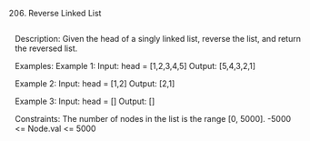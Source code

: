 206. Reverse Linked List
```
```

Description:
Given the head of a singly linked list, reverse the list, and return the reversed list.

Examples:
Example 1:
Input: head = [1,2,3,4,5]
Output: [5,4,3,2,1]

Example 2:
Input: head = [1,2]
Output: [2,1]

Example 3:
Input: head = []
Output: []
 

Constraints:
The number of nodes in the list is the range [0, 5000].
-5000 <= Node.val <= 5000
